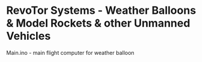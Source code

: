 # RevoTor Systems - Weather Balloons & Model Rockets & other Unmanned Vehicles 

Main.ino - main flight computer for weather balloon 
